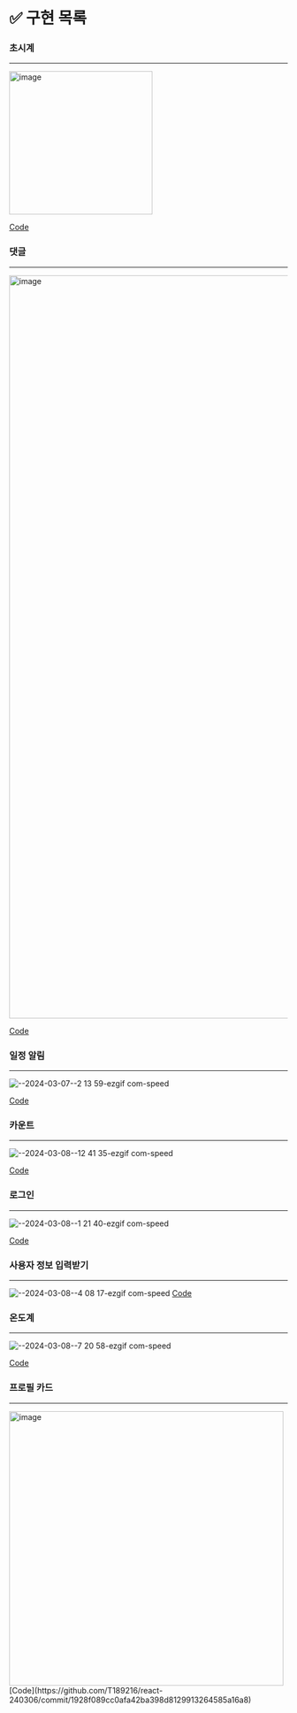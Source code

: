 # ✅ 구현 목록

### 초시계
----
<img width="259" alt="image" src="https://github.com/T189216/react-240306/assets/131805429/96df5d83-82d9-4b41-9264-0779f82d4eb7">

[Code](https://github.com/T189216/react-240306/commit/01d45b1c1fa5a6bb2d082d1d8b7671b107f23a22)

### 댓글
----
<img width="1343" alt="image" src="https://github.com/T189216/react-240306/assets/131805429/f2914dd9-c0f5-48f6-ba97-61973dfbc433">

[Code](https://github.com/T189216/react-240306/commit/0b15de3b69e0c7e14078f6bf9f576305764ba8a0)

### 일정 알림
---
![--2024-03-07--2 13 59-ezgif com-speed](https://github.com/T189216/react-240306/assets/131805429/22a53e71-0331-4f39-b58e-1d89b486ecc4)

[Code](https://github.com/T189216/react-240306/commit/721fd253c8d63865bfd331973c5985d94d52c65a)

### 카운트
---
![--2024-03-08--12 41 35-ezgif com-speed](https://github.com/T189216/react-240306/assets/131805429/ba0becf6-e2bc-44b1-a078-e9fef5203ae1)

[Code](https://github.com/T189216/react-240306/commit/03b731ca0c6b716efe3c78fd9736447bca45042e)

### 로그인
---
![--2024-03-08--1 21 40-ezgif com-speed](https://github.com/T189216/react-240306/assets/131805429/7ff33ce9-b570-464e-95cc-9960e26295a8)

[Code](https://github.com/T189216/react-240306/commit/8e98420b75d6b3c34344f7f5dda2708c69261c24)

### 사용자 정보 입력받기
---
![--2024-03-08--4 08 17-ezgif com-speed](https://github.com/T189216/react-240306/assets/131805429/ab565c43-addc-42ea-a9e2-64e649f7aa16)
[Code](https://github.com/T189216/react-240306/commit/3dd77cb19663295cb44b15cfd3855520146a67bf)

### 온도계
---
![--2024-03-08--7 20 58-ezgif com-speed](https://github.com/T189216/react-240306/assets/131805429/e3cc9068-2399-4b7f-8824-c7aaf432f16d)

[Code](https://github.com/T189216/react-240306/commit/53961ece03d6bd019ca2d29e436214d4e997c43c)

### 프로필 카드
---
<img width="496" alt="image" src="https://github.com/T189216/react-240306/assets/131805429/8487d098-3748-427e-ba00-25ccc81fa0fa">
[Code](https://github.com/T189216/react-240306/commit/1928f089cc0afa42ba398d8129913264585a16a8)
